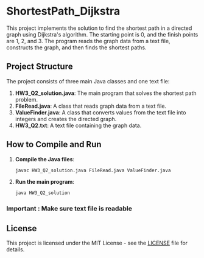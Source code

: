 # ShortestPath_Dijkstra

This project implements the solution to find the shortest path in a directed graph using Dijkstra's algorithm. The starting point is 0, and the finish points are 1, 2, and 3. The program reads the graph data from a text file, constructs the graph, and then finds the shortest paths.

## Project Structure

The project consists of three main Java classes and one text file:

1. **HW3_Q2_solution.java**: The main program that solves the shortest path problem.
2. **FileRead.java**: A class that reads graph data from a text file.
3. **ValueFinder.java**: A class that converts values from the text file into integers and creates the directed graph.
4. **HW3_Q2.txt**: A text file containing the graph data.

## How to Compile and Run

1. **Compile the Java files**:
   ```sh
   javac HW3_Q2_solution.java FileRead.java ValueFinder.java

2. **Run the main program**:
   ```sh
   java HW3_Q2_solution

### Important : Make sure text file is readable

## License

This project is licensed under the MIT License - see the [LICENSE](https://github.com/sancakerkan/ShortestPath_Dijkstra/blob/main/LICENSE) file for details.
